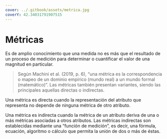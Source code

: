 ```yaml
---
cover: ../.gitbook/assets/metrica.jpg
coverY: 42.34031791907515
---
```


# Métricas

Es de amplio conocimiento que una medida no es más que el resultado de un proceso de medición para determinar o cuantificar el valor de una magnitud en particular.

> Según Machini et al. (2019, p. 6), “una métrica es la correspondencia o mapeo de un dominio empírico (mundo real) a un mundo formal (matemático)”. Las métricas también presentan variantes, siendo las principales aquellas directas o indirectas.&#x20;

Una métrica es directa cuando la representación del atributo que representa no depende de ninguna métrica de otro atributo.&#x20;

Una métrica es indirecta cuando la métrica de un atributo deriva de una o más métricas asociadas a otros atributos. Las métricas indirectas son establecidas mediante una “función de medición”, es decir, una fórmula, ecuación, algoritmo o cálculo que permita la unión de dos o más de éstas.
